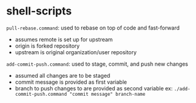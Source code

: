 # shell-scripts

`pull-rebase.command`: used to rebase on top of code and fast-forward
- assumes remote is set up for upstream
- origin is forked repository
- upstream is original organization/user repository

`add-commit-push.command`: used to stage, commit, and push new changes
- assumed all changes are to be staged
- commit message is provided as first variable
- branch to push changes to are provided as second variable
ex: `./add-commit-push.command "commit message" branch-name`